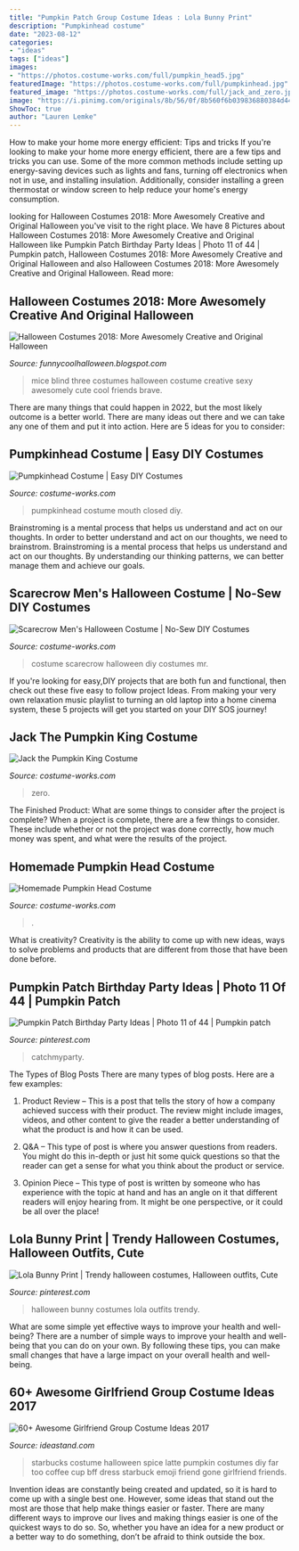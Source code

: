 ```yaml
---
title: "Pumpkin Patch Group Costume Ideas : Lola Bunny Print"
description: "Pumpkinhead costume"
date: "2023-08-12"
categories:
- "ideas"
tags: ["ideas"]
images:
- "https://photos.costume-works.com/full/pumpkin_head5.jpg"
featuredImage: "https://photos.costume-works.com/full/pumpkinhead.jpg"
featured_image: "https://photos.costume-works.com/full/jack_and_zero.jpg"
image: "https://i.pinimg.com/originals/8b/56/0f/8b560f6b039836880384d44b0e068b6e.jpg"
ShowToc: true
author: "Lauren Lemke"
---
```



How to make your home more energy efficient: Tips and tricks
If you're looking to make your home more energy efficient, there are a few tips and tricks you can use. Some of the more common methods include setting up energy-saving devices such as lights and fans, turning off electronics when not in use, and installing insulation. Additionally, consider installing a green thermostat or window screen to help reduce your home's energy consumption.

	

		
looking for Halloween Costumes 2018: More Awesomely Creative and Original Halloween you've visit to the right place. We have 8 Pictures about Halloween Costumes 2018: More Awesomely Creative and Original Halloween like Pumpkin Patch Birthday Party Ideas | Photo 11 of 44 | Pumpkin patch, Halloween Costumes 2018: More Awesomely Creative and Original Halloween and also Halloween Costumes 2018: More Awesomely Creative and Original Halloween. Read more:
		
    
## Halloween Costumes 2018: More Awesomely Creative And Original Halloween

<img loading=lazy src="http://3.bp.blogspot.com/-KUAaW4ygua0/Ui3RT947MiI/AAAAAAAAHVs/D-L-ujQvpuI/s1600/three_blind_mice.jpg" onerror="this.onerror=null;this.src='https://tse1.mm.bing.net/th?id=OIP.lXOatOAHueAsIdD1w-sHYgHaIQ&amp;pid=15.1';" alt="Halloween Costumes 2018: More Awesomely Creative and Original Halloween">

_Source: funnycoolhalloween.blogspot.com_

>mice blind three costumes halloween costume creative sexy awesomely cute cool friends brave. 

	

There are many things that could happen in 2022, but the most likely outcome is a better world. There are many ideas out there and we can take any one of them and put it into action. Here are 5 ideas for you to consider: 

    
## Pumpkinhead Costume | Easy DIY Costumes

<img loading=lazy src="https://photos.costume-works.com/full/pumpkinhead.jpg" onerror="this.onerror=null;this.src='https://tse2.mm.bing.net/th?id=OIP.RYa6gPWxu-ehoqJTzkJLcwHaPq&amp;pid=15.1';" alt="Pumpkinhead Costume | Easy DIY Costumes">

_Source: costume-works.com_

>pumpkinhead costume mouth closed diy. 

	

Brainstroming is a mental process that helps us understand and act on our thoughts.
In order to better understand and act on our thoughts, we need to brainstrom. Brainstroming is a mental process that helps us understand and act on our thoughts. By understanding our thinking patterns, we can better manage them and achieve our goals.

    
## Scarecrow Men&#039;s Halloween Costume | No-Sew DIY Costumes

<img loading=lazy src="https://photos.costume-works.com/full/scarecrow96.jpg" onerror="this.onerror=null;this.src='https://tse2.mm.bing.net/th?id=OIP.uNZJ2qCI5bySVCmuoulevwHaNE&amp;pid=15.1';" alt="Scarecrow Men&#039;s Halloween Costume | No-Sew DIY Costumes">

_Source: costume-works.com_

>costume scarecrow halloween diy costumes mr. 

	

If you're looking for easy,DIY projects that are both fun and functional, then check out these five easy to follow project Ideas. From making your very own relaxation music playlist to turning an old laptop into a home cinema system, these 5 projects will get you started on your DIY SOS journey!

    
## Jack The Pumpkin King Costume

<img loading=lazy src="https://photos.costume-works.com/full/jack_and_zero.jpg" onerror="this.onerror=null;this.src='https://tse1.mm.bing.net/th?id=OIP.3qxjzZl2pfOJAvkTlwAKsAHaMO&amp;pid=15.1';" alt="Jack the Pumpkin King Costume">

_Source: costume-works.com_

>zero. 

	

The Finished Product: What are some things to consider after the project is complete?
When a project is complete, there are a few things to consider. These include whether or not the project was done correctly, how much money was spent, and what were the results of the project.

    
## Homemade Pumpkin Head Costume

<img loading=lazy src="https://photos.costume-works.com/full/pumpkin_head5.jpg" onerror="this.onerror=null;this.src='https://tse2.mm.bing.net/th?id=OIP.jPX9EY9cTmGBRaLYBhJsrgHaLH&amp;pid=15.1';" alt="Homemade Pumpkin Head Costume">

_Source: costume-works.com_

>. 

	

What is creativity?
Creativity is the ability to come up with new ideas, ways to solve problems and products that are different from those that have been done before.

    
## Pumpkin Patch Birthday Party Ideas | Photo 11 Of 44 | Pumpkin Patch

<img loading=lazy src="https://i.pinimg.com/originals/8b/56/0f/8b560f6b039836880384d44b0e068b6e.jpg" onerror="this.onerror=null;this.src='https://tse2.mm.bing.net/th?id=OIP.j4SckC4pwHPb3E5drH1OGgHaLM&amp;pid=15.1';" alt="Pumpkin Patch Birthday Party Ideas | Photo 11 of 44 | Pumpkin patch">

_Source: pinterest.com_

>catchmyparty. 

	

The Types of Blog Posts
There are many types of blog posts. Here are a few examples:
1. Product Review – This is a post that tells the story of how a company achieved success with their product. The review might include images, videos, and other content to give the reader a better understanding of what the product is and how it can be used.

2. Q&A – This type of post is where you answer questions from readers. You might do this in-depth or just hit some quick questions so that the reader can get a sense for what you think about the product or service.

3. Opinion Piece – This type of post is written by someone who has experience with the topic at hand and has an angle on it that different readers will enjoy hearing from. It might be one perspective, or it could be all over the place!


    
## Lola Bunny Print | Trendy Halloween Costumes, Halloween Outfits, Cute

<img loading=lazy src="https://i.pinimg.com/736x/59/5b/1e/595b1ea57aa9212b680f0a67374ad3f8.jpg" onerror="this.onerror=null;this.src='https://tse4.mm.bing.net/th?id=OIP.sloxx5BsYHgPQCdDhaPaPAHaLH&amp;pid=15.1';" alt="Lola Bunny Print | Trendy halloween costumes, Halloween outfits, Cute">

_Source: pinterest.com_

>halloween bunny costumes lola outfits trendy. 

	

What are some simple yet effective ways to improve your health and well-being?
There are a number of simple ways to improve your health and well-being that you can do on your own. By following these tips, you can make small changes that have a large impact on your overall health and well-being.

    
## 60+ Awesome Girlfriend Group Costume Ideas 2017

<img loading=lazy src="https://ideastand.com/wp-content/uploads/2016/10/girlfriend-group-costume/35-girlfriend-group-costume-ideas-3.jpg" onerror="this.onerror=null;this.src='https://tse4.mm.bing.net/th?id=OIP.c5FC0riiuFyt77bJ8OkFqwHaJ-&amp;pid=15.1';" alt="60+ Awesome Girlfriend Group Costume Ideas 2017">

_Source: ideastand.com_

>starbucks costume halloween spice latte pumpkin costumes diy far too coffee cup bff dress starbuck emoji friend gone girlfriend friends. 

	

Invention ideas are constantly being created and updated, so it is hard to come up with a single best one. However, some ideas that stand out the most are those that help make things easier or faster. There are many different ways to improve our lives and making things easier is one of the quickest ways to do so. So, whether you have an idea for a new product or a better way to do something, don’t be afraid to think outside the box.

